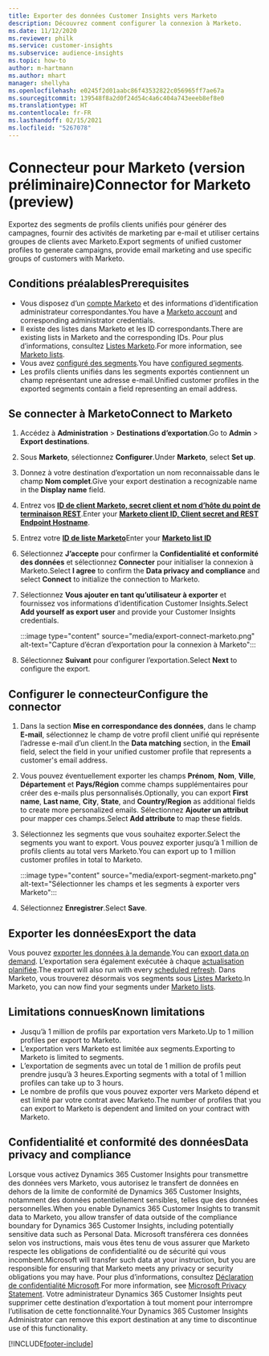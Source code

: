 ```yaml
---
title: Exporter des données Customer Insights vers Marketo
description: Découvrez comment configurer la connexion à Marketo.
ms.date: 11/12/2020
ms.reviewer: philk
ms.service: customer-insights
ms.subservice: audience-insights
ms.topic: how-to
author: m-hartmann
ms.author: mhart
manager: shellyha
ms.openlocfilehash: e0245f2d01aabc86f43532822c056965ff7ae67a
ms.sourcegitcommit: 139548f8a2d0f24d54c4a6c404a743eeeb8ef8e0
ms.translationtype: HT
ms.contentlocale: fr-FR
ms.lasthandoff: 02/15/2021
ms.locfileid: "5267078"
---
```

# <a name="connector-for-marketo-preview"></a><span data-ttu-id="46905-103">Connecteur pour Marketo (version préliminaire)</span><span class="sxs-lookup"><span data-stu-id="46905-103">Connector for Marketo (preview)</span></span>

<span data-ttu-id="46905-104">Exportez des segments de profils clients unifiés pour générer des campagnes, fournir des activités de marketing par e-mail et utiliser certains groupes de clients avec Marketo.</span><span class="sxs-lookup"><span data-stu-id="46905-104">Export segments of unified customer profiles to generate campaigns, provide email marketing and use specific groups of customers with Marketo.</span></span>

## <a name="prerequisites"></a><span data-ttu-id="46905-105">Conditions préalables</span><span class="sxs-lookup"><span data-stu-id="46905-105">Prerequisites</span></span>

-   <span data-ttu-id="46905-106">Vous disposez d’un [compte Marketo](https://login.marketo.com/) et des informations d’identification administrateur correspondantes.</span><span class="sxs-lookup"><span data-stu-id="46905-106">You have a [Marketo account](https://login.marketo.com/) and corresponding administrator credentials.</span></span>
-   <span data-ttu-id="46905-107">Il existe des listes dans Marketo et les ID correspondants.</span><span class="sxs-lookup"><span data-stu-id="46905-107">There are existing lists in Marketo and the corresponding IDs.</span></span> <span data-ttu-id="46905-108">Pour plus d’informations, consultez [Listes Marketo](https://docs.marketo.com/display/public/DOCS/Understanding+Static+Lists).</span><span class="sxs-lookup"><span data-stu-id="46905-108">For more information, see [Marketo lists](https://docs.marketo.com/display/public/DOCS/Understanding+Static+Lists).</span></span>
-   <span data-ttu-id="46905-109">Vous avez [configuré des segments](segments.md).</span><span class="sxs-lookup"><span data-stu-id="46905-109">You have [configured segments](segments.md).</span></span>
-   <span data-ttu-id="46905-110">Les profils clients unifiés dans les segments exportés contiennent un champ représentant une adresse e-mail.</span><span class="sxs-lookup"><span data-stu-id="46905-110">Unified customer profiles in the exported segments contain a field representing an email address.</span></span>

## <a name="connect-to-marketo"></a><span data-ttu-id="46905-111">Se connecter à Marketo</span><span class="sxs-lookup"><span data-stu-id="46905-111">Connect to Marketo</span></span>

1. <span data-ttu-id="46905-112">Accédez à **Administration** > **Destinations d’exportation**.</span><span class="sxs-lookup"><span data-stu-id="46905-112">Go to **Admin** > **Export destinations**.</span></span>

1. <span data-ttu-id="46905-113">Sous **Marketo**, sélectionnez **Configurer**.</span><span class="sxs-lookup"><span data-stu-id="46905-113">Under **Marketo**, select **Set up**.</span></span>

1. <span data-ttu-id="46905-114">Donnez à votre destination d’exportation un nom reconnaissable dans le champ **Nom complet**.</span><span class="sxs-lookup"><span data-stu-id="46905-114">Give your export destination a recognizable name in the **Display name** field.</span></span>

1. <span data-ttu-id="46905-115">Entrez vos **[ID de client Marketo, secret client et nom d’hôte du point de terminaison REST](https://developers.marketo.com/rest-api/authentication/)**.</span><span class="sxs-lookup"><span data-stu-id="46905-115">Enter your **[Marketo client ID, Client secret and REST Endpoint Hostname](https://developers.marketo.com/rest-api/authentication/)**.</span></span>

1. <span data-ttu-id="46905-116">Entrez votre **[ID de liste Marketo](https://docs.marketo.com/display/public/DOCS/Understanding+Static+Lists)**</span><span class="sxs-lookup"><span data-stu-id="46905-116">Enter your **[Marketo list ID](https://docs.marketo.com/display/public/DOCS/Understanding+Static+Lists)**</span></span> 

1. <span data-ttu-id="46905-117">Sélectionnez **J’accepte** pour confirmer la **Confidentialité et conformité des données** et sélectionnez **Connecter** pour initialiser la connexion à Marketo.</span><span class="sxs-lookup"><span data-stu-id="46905-117">Select **I agree** to confirm the **Data privacy and compliance** and select **Connect** to initialize the connection to Marketo.</span></span>

1. <span data-ttu-id="46905-118">Sélectionnez **Vous ajouter en tant qu’utilisateur à exporter** et fournissez vos informations d’identification Customer Insights.</span><span class="sxs-lookup"><span data-stu-id="46905-118">Select **Add yourself as export user** and provide your Customer Insights credentials.</span></span>

   :::image type="content" source="media/export-connect-marketo.png" alt-text="Capture d’écran d’exportation pour la connexion à Marketo":::

1. <span data-ttu-id="46905-120">Sélectionnez **Suivant** pour configurer l’exportation.</span><span class="sxs-lookup"><span data-stu-id="46905-120">Select **Next** to configure the export.</span></span>

## <a name="configure-the-connector"></a><span data-ttu-id="46905-121">Configurer le connecteur</span><span class="sxs-lookup"><span data-stu-id="46905-121">Configure the connector</span></span>

1. <span data-ttu-id="46905-122">Dans la section **Mise en correspondance des données**, dans le champ **E-mail**, sélectionnez le champ de votre profil client unifié qui représente l’adresse e-mail d’un client.</span><span class="sxs-lookup"><span data-stu-id="46905-122">In the **Data matching** section, in the **Email** field, select the field in your unified customer profile that represents a customer's email address.</span></span> 

1. <span data-ttu-id="46905-123">Vous pouvez éventuellement exporter les champs **Prénom**, **Nom**, **Ville**, **Département** et **Pays/Région** comme champs supplémentaires pour créer des e-mails plus personnalisés.</span><span class="sxs-lookup"><span data-stu-id="46905-123">Optionally, you can export **First name**, **Last name**, **City**, **State**, and **Country/Region**  as additional fields to create more personalized emails.</span></span> <span data-ttu-id="46905-124">Sélectionnez **Ajouter un attribut** pour mapper ces champs.</span><span class="sxs-lookup"><span data-stu-id="46905-124">Select **Add attribute** to map these fields.</span></span>

1. <span data-ttu-id="46905-125">Sélectionnez les segments que vous souhaitez exporter.</span><span class="sxs-lookup"><span data-stu-id="46905-125">Select the segments you want to export.</span></span> <span data-ttu-id="46905-126">Vous pouvez exporter jusqu’à 1 million de profils clients au total vers Marketo.</span><span class="sxs-lookup"><span data-stu-id="46905-126">You can export up to 1 million customer profiles in total to Marketo.</span></span>

   :::image type="content" source="media/export-segment-marketo.png" alt-text="Sélectionner les champs et les segments à exporter vers Marketo":::

1. <span data-ttu-id="46905-128">Sélectionnez **Enregistrer**.</span><span class="sxs-lookup"><span data-stu-id="46905-128">Select **Save**.</span></span>

## <a name="export-the-data"></a><span data-ttu-id="46905-129">Exporter les données</span><span class="sxs-lookup"><span data-stu-id="46905-129">Export the data</span></span>

<span data-ttu-id="46905-130">Vous pouvez [exporter les données à la demande](export-destinations.md).</span><span class="sxs-lookup"><span data-stu-id="46905-130">You can [export data on demand](export-destinations.md).</span></span> <span data-ttu-id="46905-131">L’exportation sera également exécutée à chaque [actualisation planifiée](system.md#schedule-tab).</span><span class="sxs-lookup"><span data-stu-id="46905-131">The export will also run with every [scheduled refresh](system.md#schedule-tab).</span></span> <span data-ttu-id="46905-132">Dans Marketo, vous trouverez désormais vos segments sous [Listes Marketo](ttps://docs.marketo.com/display/public/DOCS/Understanding+Static+Lists).</span><span class="sxs-lookup"><span data-stu-id="46905-132">In Marketo, you can now find your segments under [Marketo lists](ttps://docs.marketo.com/display/public/DOCS/Understanding+Static+Lists).</span></span>

## <a name="known-limitations"></a><span data-ttu-id="46905-133">Limitations connues</span><span class="sxs-lookup"><span data-stu-id="46905-133">Known limitations</span></span>

- <span data-ttu-id="46905-134">Jusqu’à 1 million de profils par exportation vers Marketo.</span><span class="sxs-lookup"><span data-stu-id="46905-134">Up to 1 million profiles per export to Marketo.</span></span>
- <span data-ttu-id="46905-135">L’exportation vers Marketo est limitée aux segments.</span><span class="sxs-lookup"><span data-stu-id="46905-135">Exporting to Marketo is limited to segments.</span></span>
- <span data-ttu-id="46905-136">L’exportation de segments avec un total de 1 million de profils peut prendre jusqu’à 3 heures.</span><span class="sxs-lookup"><span data-stu-id="46905-136">Exporting segments with a total of 1 million profiles can take up to 3 hours.</span></span> 
- <span data-ttu-id="46905-137">Le nombre de profils que vous pouvez exporter vers Marketo dépend et est limité par votre contrat avec Marketo.</span><span class="sxs-lookup"><span data-stu-id="46905-137">The number of profiles that you can export to Marketo is dependent and limited on your contract with Marketo.</span></span>

## <a name="data-privacy-and-compliance"></a><span data-ttu-id="46905-138">Confidentialité et conformité des données</span><span class="sxs-lookup"><span data-stu-id="46905-138">Data privacy and compliance</span></span>

<span data-ttu-id="46905-139">Lorsque vous activez Dynamics 365 Customer Insights pour transmettre des données vers Marketo, vous autorisez le transfert de données en dehors de la limite de conformité de Dynamics 365 Customer Insights, notamment des données potentiellement sensibles, telles que des données personnelles.</span><span class="sxs-lookup"><span data-stu-id="46905-139">When you enable Dynamics 365 Customer Insights to transmit data to Marketo, you allow transfer of data outside of the compliance boundary for Dynamics 365 Customer Insights, including potentially sensitive data such as Personal Data.</span></span> <span data-ttu-id="46905-140">Microsoft transférera ces données selon vos instructions, mais vous êtes tenu de vous assurer que Marketo respecte les obligations de confidentialité ou de sécurité qui vous incombent.</span><span class="sxs-lookup"><span data-stu-id="46905-140">Microsoft will transfer such data at your instruction, but you are responsible for ensuring that Marketo meets any privacy or security obligations you may have.</span></span> <span data-ttu-id="46905-141">Pour plus d’informations, consultez [Déclaration de confidentialité Microsoft](https://go.microsoft.com/fwlink/?linkid=396732).</span><span class="sxs-lookup"><span data-stu-id="46905-141">For more information, see [Microsoft Privacy Statement](https://go.microsoft.com/fwlink/?linkid=396732).</span></span>
<span data-ttu-id="46905-142">Votre administrateur Dynamics 365 Customer Insights peut supprimer cette destination d’exportation à tout moment pour interrompre l’utilisation de cette fonctionnalité.</span><span class="sxs-lookup"><span data-stu-id="46905-142">Your Dynamics 365 Customer Insights Administrator can remove this export destination at any time to discontinue use of this functionality.</span></span>


[!INCLUDE[footer-include](../includes/footer-banner.md)]